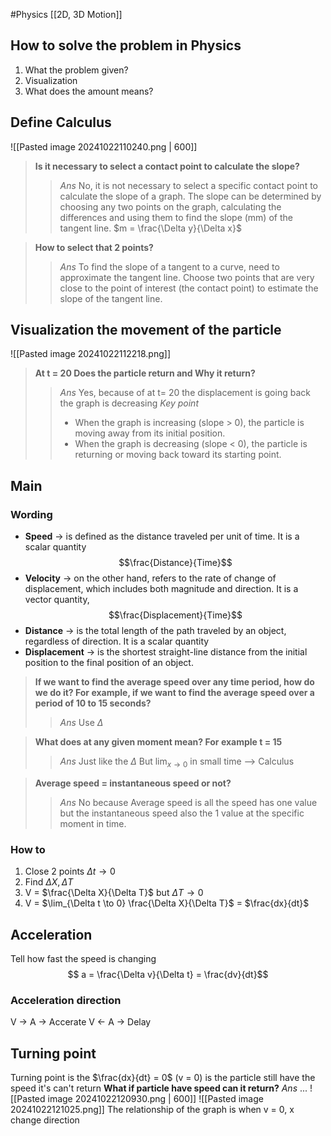#Physics 
[[2D, 3D Motion]]
## How to solve the problem in Physics
1. What the problem given?
2. Visualization
3. What does the amount means?
## Define Calculus
![[Pasted image 20241022110240.png | 600]]
>**Is it necessary to select a contact point to calculate the slope?**
>>*Ans* No, it is not necessary to select a specific contact point to calculate the slope of a graph. The slope can be determined by choosing any two points on the graph, calculating the differences and using them to find the slope (mm) of the tangent line. $m = \frac{\Delta y}{\Delta x}$

>**How to select that 2 points?**
>>*Ans* To find the slope of a tangent to a curve, need to approximate the tangent line. Choose two points that are very close to the point of interest (the contact point) to estimate the slope of the tangent line.
## Visualization the movement of the particle
![[Pasted image 20241022112218.png]]
>**At t = 20 Does the particle return and Why it return?**
>>*Ans* Yes, because of at t= 20 the displacement is going back the graph is decreasing 
>>*Key point*
>>- When the graph is increasing (slope > 0), the particle is moving away from its initial position.
>>- When the graph is decreasing (slope < 0), the particle is returning or moving back toward its starting point.
## Main
### Wording
- **Speed** -> is defined as the distance traveled per unit of time. It is a scalar quantity
$$\frac{Distance}{Time}$$
- **Velocity** -> on the other hand, refers to the rate of change of displacement, which includes both magnitude and direction. It is a vector quantity,
$$\frac{Displacement}{Time}$$
- **Distance** -> is the total length of the path traveled by an object, regardless of direction. It is a scalar quantity
- **Displacement** -> is the shortest straight-line distance from the initial position to the final position of an object.
>**If we want to find the average speed over any time period, how do we do it? For example, if we want to find the average speed over a period of 10 to 15 seconds?**
>>*Ans* Use $\Delta$

>**What does at any given moment mean? For example t = 15**
>>*Ans* Just like the $\Delta$ But $\lim_{x \to 0}$ in small time --> Calculus 

>**Average speed = instantaneous speed or not?**
>>*Ans* No because Average speed is all the speed has one value but the instantaneous speed also the 1 value at the specific moment in time.
### How to
1. Close 2 points $\Delta t \to 0$
2. Find $\Delta X, \Delta T$
3. V = $\frac{\Delta X}{\Delta T}$ but $\Delta T \to 0$
4. V = $\lim_{\Delta t \to 0} \frac{\Delta X}{\Delta T}$ = $\frac{dx}{dt}$

## Acceleration
Tell how fast the speed is changing
$$ a = \frac{\Delta v}{\Delta t} = \frac{dv}{dt}$$ 
### Acceleration direction
V -> A -> Accerate
V <- A -> Delay
## **Turning point**
Turning point is the $\frac{dx}{dt} = 0$ (v = 0) is the particle still have the speed it's can't return
**What if particle have speed can it return?**
*Ans* ...
![[Pasted image 20241022120930.png | 600]]
![[Pasted image 20241022121025.png]]
The relationship of the graph is when v = 0, x change direction